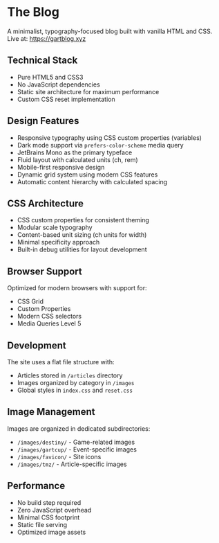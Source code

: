 # The Blog

A minimalist, typography-focused blog built with vanilla HTML and CSS. Live at: https://gartblog.xyz

## Technical Stack

- Pure HTML5 and CSS3
- No JavaScript dependencies
- Static site architecture for maximum performance
- Custom CSS reset implementation

## Design Features

- Responsive typography using CSS custom properties (variables)
- Dark mode support via `prefers-color-scheme` media query
- JetBrains Mono as the primary typeface
- Fluid layout with calculated units (ch, rem)
- Mobile-first responsive design
- Dynamic grid system using modern CSS features
- Automatic content hierarchy with calculated spacing

## CSS Architecture

- CSS custom properties for consistent theming
- Modular scale typography
- Content-based unit sizing (ch units for width)
- Minimal specificity approach
- Built-in debug utilities for layout development

## Browser Support

Optimized for modern browsers with support for:
- CSS Grid
- Custom Properties
- Modern CSS selectors
- Media Queries Level 5

## Development

The site uses a flat file structure with:
- Articles stored in `/articles` directory
- Images organized by category in `/images`
- Global styles in `index.css` and `reset.css`

## Image Management

Images are organized in dedicated subdirectories:
- `/images/destiny/` - Game-related images
- `/images/gartcup/` - Event-specific images
- `/images/favicon/` - Site icons
- `/images/tmz/` - Article-specific images

## Performance

- No build step required
- Zero JavaScript overhead
- Minimal CSS footprint
- Static file serving
- Optimized image assets
